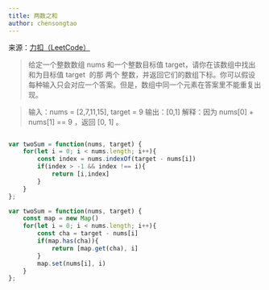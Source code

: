 ```yaml
---
title: 两数之和
author: chensongtao
---
```


来源：[力扣（LeetCode）](https://leetcode-cn.com/problems/two-sum)

> 给定一个整数数组 nums 和一个整数目标值 target，请你在该数组中找出 和为目标值 target  的那 两个 整数，并返回它们的数组下标。你可以假设每种输入只会对应一个答案。但是，数组中同一个元素在答案里不能重复出现。

> 输入：nums = [2,7,11,15], target = 9
> 输出：[0,1]
> 解释：因为 nums[0] + nums[1] == 9 ，返回 [0, 1] 。

```js

var twoSum = function(nums, target) {
    for(let i = 0; i < nums.length; i++){
        const index = nums.indexOf(target - nums[i])
        if(index > -1 && index !== i){
            return [i,index]
        }
    }
};

var twoSum = function(nums, target) {
    const map = new Map()
    for(let i = 0; i < nums.length; i++){
        const cha = target - nums[i]
        if(map.has(cha)){
            return [map.get(cha), i]
        }
        map.set(nums[i], i)
    }
};



```


